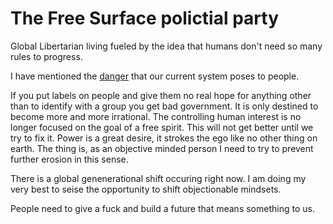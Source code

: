 # The Free Surface polictial party

Global Libertarian living fueled by the idea that humans don't need so many rules to progress.

I have mentioned the [danger](https://github.com/freesurface/freesurface/issues/18) that our current system poses to people.

If you put labels on people and give them no real hope for anything other than to identify with a group you get bad government.
It is only destined to become more and more irrational.  The controlling human interest is no longer focused on the goal of a
free spirit. This will not get better until we try to fix it.  Power is a great desire, it strokes the ego like no other thing
on earth.  The thing is, as an objective minded person I need to try to prevent further erosion in this sense.

There is a global genenerational shift occuring right now.  I am doing my very best to seise the opportunity to shift objectionable mindsets.

People need to give a fuck and build a future that means something to us.
